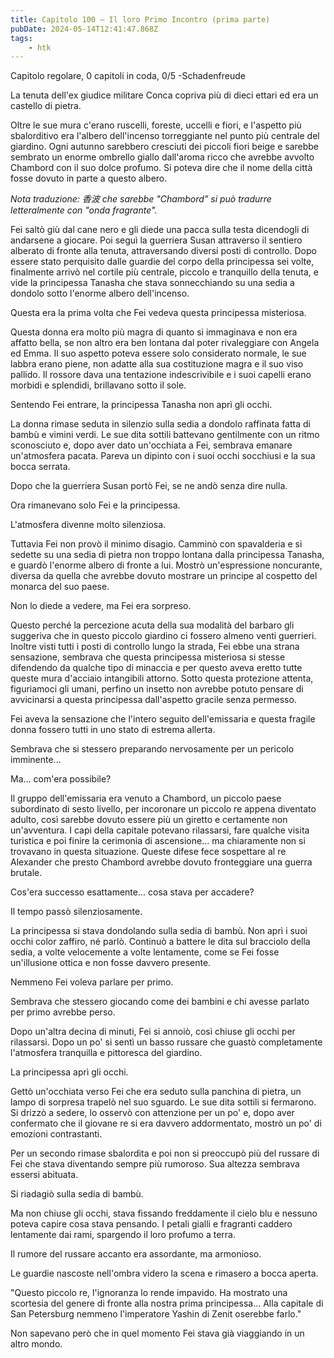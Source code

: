```yaml
---
title: Capitolo 100 – Il loro Primo Incontro (prima parte)
pubDate: 2024-05-14T12:41:47.868Z
tags:
    - htk
---
```


Capitolo regolare,
0 capitoli in coda, 0/5
-Schadenfreude

La tenuta dell'ex giudice militare Conca copriva più di dieci ettari ed era un castello di pietra.

Oltre le sue mura c'erano ruscelli, foreste, uccelli e fiori, e l'aspetto più sbalorditivo era l'albero dell'incenso torreggiante nel punto più centrale del giardino. Ogni autunno sarebbero cresciuti dei piccoli fiori beige e sarebbe sembrato un enorme ombrello giallo dall'aroma ricco che avrebbe avvolto Chambord con il suo dolce profumo. Si poteva dire che il nome della città fosse dovuto in parte a questo albero.

<em>Nota traduzione: 香波 che sarebbe "Chambord" si può tradurre letteralmente con "onda fragrante".</em>

Fei saltò giù dal cane nero e gli diede una pacca sulla testa dicendogli di andarsene a giocare. Poi seguì la guerriera Susan attraverso il sentiero alberato di fronte alla tenuta, attraversando diversi posti di controllo. Dopo essere stato perquisito dalle guardie del corpo della principessa sei volte, finalmente arrivò nel cortile più centrale, piccolo e tranquillo della tenuta, e vide la principessa Tanasha che stava sonnecchiando su una sedia a dondolo sotto l'enorme albero dell'incenso.

Questa era la prima volta che Fei vedeva questa principessa misteriosa.

Questa donna era molto più magra di quanto si immaginava e non era affatto bella, se non altro era ben lontana dal poter rivaleggiare con Angela ed Emma. Il suo aspetto poteva essere solo considerato normale, le sue labbra erano piene, non adatte alla sua costituzione magra e il suo viso pallido. Il rossore dava una tentazione indescrivibile e i suoi capelli erano morbidi e splendidi, brillavano sotto il sole.

Sentendo Fei entrare, la principessa Tanasha non aprì gli occhi.

La donna rimase seduta in silenzio sulla sedia a dondolo raffinata fatta di bambù e vimini verdi. Le sue dita sottili battevano gentilmente con un ritmo sconosciuto e, dopo aver dato un'occhiata a Fei, sembrava emanare un'atmosfera pacata. Pareva un dipinto con i suoi occhi socchiusi e la sua bocca serrata.

Dopo che la guerriera Susan portò Fei, se ne andò senza dire nulla.

Ora rimanevano solo Fei e la principessa.

L'atmosfera divenne molto silenziosa.

Tuttavia Fei non provò il minimo disagio. Camminò con spavalderia e si sedette su una sedia di pietra non troppo lontana dalla principessa Tanasha, e guardò l'enorme albero di fronte a lui. Mostrò un'espressione noncurante, diversa da quella che avrebbe dovuto mostrare un principe al cospetto del monarca del suo paese.

Non lo diede a vedere, ma Fei era sorpreso.

Questo perché la percezione acuta della sua modalità del barbaro gli suggeriva che in questo piccolo giardino ci fossero almeno venti guerrieri. Inoltre visti tutti i posti di controllo lungo la strada, Fei ebbe una strana sensazione, sembrava che questa principessa misteriosa si stesse difendendo da qualche tipo di minaccia e per questo aveva eretto tutte queste mura d'acciaio intangibili attorno. Sotto questa protezione attenta, figuriamoci gli umani, perfino un insetto non avrebbe potuto pensare di avvicinarsi a questa principessa dall'aspetto gracile senza permesso.

Fei aveva la sensazione che l'intero seguito dell'emissaria e questa fragile donna fossero tutti in uno stato di estrema allerta.

Sembrava che si stessero preparando nervosamente per un pericolo imminente...

Ma... com'era possibile?

Il gruppo dell'emissaria era venuto a Chambord, un piccolo paese subordinato di sesto livello, per incoronare un piccolo re appena diventato adulto, così sarebbe dovuto essere più un giretto e certamente non un'avventura. I capi della capitale potevano rilassarsi, fare qualche visita turistica e poi finire la cerimonia di ascensione... ma chiaramente non si trovavano in questa situazione. Queste difese fece sospettare al re Alexander che presto Chambord avrebbe dovuto fronteggiare una guerra brutale.

Cos'era successo esattamente... cosa stava per accadere?

Il tempo passò silenziosamente.

La principessa si stava dondolando sulla sedia di bambù. Non aprì i suoi occhi color zaffiro, né parlò. Continuò a battere le dita sul bracciolo della sedia, a volte velocemente a volte lentamente, come se Fei fosse un'illusione ottica e non fosse davvero presente.

Nemmeno Fei voleva parlare per primo.

Sembrava che stessero giocando come dei bambini e chi avesse parlato per primo avrebbe perso.

Dopo un'altra decina di minuti, Fei si annoiò, così chiuse gli occhi per rilassarsi. Dopo un po' si sentì un basso russare che guastò completamente l'atmosfera tranquilla e pittoresca del giardino.

La principessa aprì gli occhi.

Gettò un'occhiata verso Fei che era seduto sulla panchina di pietra, un lampo di sorpresa trapelò nel suo sguardo. Le sue dita sottili si fermarono. Si drizzò a sedere, lo osservò con attenzione per un po' e, dopo aver confermato che il giovane re si era davvero addormentato, mostrò un po' di emozioni contrastanti.

Per un secondo rimase sbalordita e poi non si preoccupò più del russare di Fei che stava diventando sempre più rumoroso. Sua altezza sembrava essersi abituata.

Si riadagiò sulla sedia di bambù.

Ma non chiuse gli occhi, stava fissando freddamente il cielo blu e nessuno poteva capire cosa stava pensando. I petali gialli e fragranti caddero lentamente dai rami, spargendo il loro profumo a terra.

Il rumore del russare accanto era assordante, ma armonioso.

Le guardie nascoste nell'ombra videro la scena e rimasero a bocca aperta.

"Questo piccolo re, l'ignoranza lo rende impavido. Ha mostrato una scortesia del genere di fronte alla nostra prima principessa... Alla capitale di San Petersburg nemmeno l'imperatore Yashin di Zenit oserebbe farlo."

Non sapevano però che in quel momento Fei stava già viaggiando in un altro mondo.



